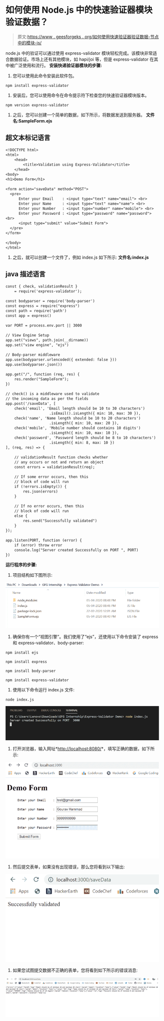 # 如何使用 Node.js 中的快速验证器模块验证数据？

> 原文:[https://www . geesforgeks . org/如何使用快速验证器验证数据-节点中的模块-js/](https://www.geeksforgeeks.org/how-to-validate-data-using-express-validator-module-in-node-js/)

node.js 中的验证可以通过使用 express-validator 模块轻松完成。该模块非常适合数据验证。市场上还有其他模块，如 hapi/joi 等，但是 express-validator 在其中被广泛使用和流行。
**安装快递验证器模块的步骤:**

1.  您可以使用此命令安装此软件包。

```
npm install express-validator
```

1.  安装后，您可以使用命令在命令提示符下检查您的快速验证器模块版本。

```
npm version express-validator
```

1.  之后，您可以创建一个简单的数据，如下所示，将数据发送到服务器。
    **文件名:SampleForm.ejs**

## 超文本标记语言

```
<!DOCTYPE html>
<html>
    <head>
        <title>Validation using Express-Validator</title>
    </head>
<body>
<h1>Demo Form</h1>

<form action="saveData" method="POST">
  <pre>
      Enter your Email    : <input type="text" name="email"> <br>
      Enter your Name     : <input type="text" name="name"> <br>
      Enter your Number   : <input type="number" name="mobile"> <br>
      Enter your Password : <input type="password" name="password"> <br>
      <input type="submit" value="Submit Form">
  </pre>
</form>

</body>
</html>
```

1.  之后，就可以创建一个文件了，例如 index.js 如下所示:
    **文件名:index.js**

## java 描述语言

```
const { check, validationResult }
    = require('express-validator');

const bodyparser = require('body-parser')
const express = require("express")
const path = require('path')
const app = express()

var PORT = process.env.port || 3000

// View Engine Setup
app.set("views", path.join(__dirname))
app.set("view engine", "ejs")

// Body-parser middleware
app.use(bodyparser.urlencoded({ extended: false }))
app.use(bodyparser.json())

app.get("/", function (req, res) {
    res.render("SampleForm");
})

// check() is a middleware used to validate
// the incoming data as per the fields
app.post('/saveData', [
    check('email', 'Email length should be 10 to 30 characters')
                    .isEmail().isLength({ min: 10, max: 30 }),
    check('name', 'Name length should be 10 to 20 characters')
                    .isLength({ min: 10, max: 20 }),
    check('mobile', 'Mobile number should contains 10 digits')
                    .isLength({ min: 10, max: 10 }),
    check('password', 'Password length should be 8 to 10 characters')
                    .isLength({ min: 8, max: 10 })
], (req, res) => {

    // validationResult function checks whether
    // any occurs or not and return an object
    const errors = validationResult(req);

    // If some error occurs, then this
    // block of code will run
    if (!errors.isEmpty()) {
        res.json(errors)
    }

    // If no error occurs, then this
    // block of code will run
    else {
        res.send("Successfully validated")
    }
});

app.listen(PORT, function (error) {
    if (error) throw error
    console.log("Server created Successfully on PORT ", PORT)
})
```

**运行程序的步骤:**

1.  项目结构如下图所示:

![project structure](img/14deea2dcd8a5c4c9d88931c2abfa4cd.png)

1.  确保你有一个“视图引擎”。我们使用了“ejs”，还使用以下命令安装了 express 和 express-validator、body-parser:

```
npm install ejs
```

```
npm install express
```

```
npm install body-parser
```

```
npm install express-validator
```

1.  使用以下命令运行 index.js 文件:

```
node index.js
```

![Output of node index.js](img/47391ee9c5d9404cb6c09ecc142d0076.png)

1.  打开浏览器，输入网址*<u>http://localhost:8080/</u>*，填写正确的数据，如下所示:

![Signup.ejs](img/e49d81a900314d3f93ea0df014e1f8a1.png)

1.  然后提交表单，如果没有出现错误，那么您将看到以下输出:

![success output](img/775a3985330133e1c753ed9f19a52216.png)

1.  如果您试图提交数据不正确的表单，您将看到如下所示的错误消息:

![error-message](img/c5ca56fd992aeb1f056ab03b31fb2e41.png)